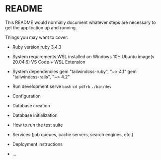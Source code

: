 # README

This README would normally document whatever steps are necessary to get the
application up and running.

Things you may want to cover:

* Ruby version
  ruby 3.4.3

* System requirements
  WSL installed on Windows 10+
  Ubuntu image(v 20.04.6)
  VS Code + WSL Extension

* System dependencies
  gem "tailwindcss-ruby", "~> 4.1"
  gem "tailwindcss-rails", "~> 4.2"

  
* Run development serve
 ``bash``
 `cd pdfrb`
 `./bin/dev`
 

* Configuration

* Database creation

* Database initialization

* How to run the test suite

* Services (job queues, cache servers, search engines, etc.)

* Deployment instructions

* ...
